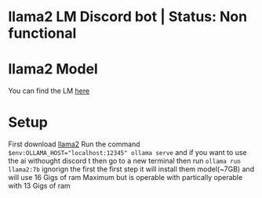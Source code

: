# llama2 LM Discord bot | Status: Non functional

# llama2 Model
You can find the LM [here](https://ollama.com/library/llama2:7b)

# Setup
First download [llama2](https://ollama.com/library/llama2:7b) Run the command ```$env:OLLAMA_HOST="localhost:12345" ollama serve```
and if you want to use the ai withought discord t then go to a new terminal then run ```ollama run llama2:7b``` ignorign the first the first step
it will install them model(~7GB) and will use 16 Gigs  of ram Maximum but is operable with partically operable with 13 Gigs of ram
